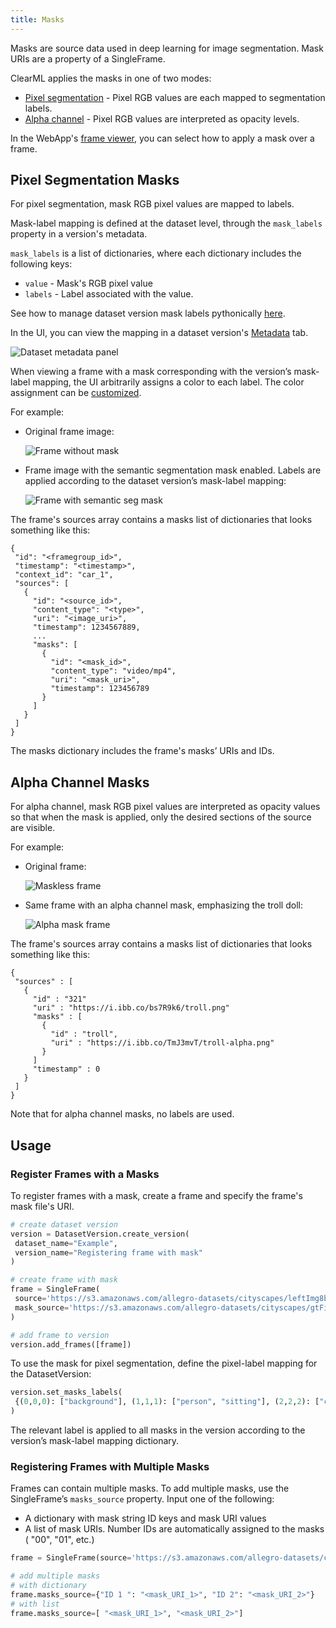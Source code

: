 ```yaml
---
title: Masks
--- 
```


Masks are source data used in deep learning for image segmentation. Mask URIs are a property of a SingleFrame.

ClearML applies the masks in one of two modes:
* [Pixel segmentation](#pixel-segmentation-masks) - Pixel RGB values are each mapped to segmentation labels. 
* [Alpha channel](#alpha-channel-masks) - Pixel RGB values are interpreted as opacity levels. 

In the WebApp's [frame viewer](webapp/webapp_datasets_frames.md#frame-viewer), you can select how to apply a mask over 
a frame.

## Pixel Segmentation Masks
For pixel segmentation, mask RGB pixel values are mapped to labels.

Mask-label mapping is defined at the dataset level, through the `mask_labels` property in a version's metadata.

`mask_labels` is a list of dictionaries, where each dictionary includes the following keys:
* `value` - Mask's RGB pixel value
* `labels` - Label associated with the value.

See how to manage dataset version mask labels pythonically [here](dataset.md#managing-version-mask-labels).

In the UI, you can view the mapping in a dataset version's [Metadata](webapp/webapp_datasets_versioning.md#metadata) tab.

![Dataset metadata panel](../img/hyperdatasets/dataset_metadata.png)

When viewing a frame with a mask corresponding with the version’s mask-label mapping, the UI arbitrarily assigns a color 
to each label. The color assignment can be [customized](webapp/webapp_datasets_frames.md#labels).

For example:
* Original frame image:

  ![Frame without mask](../img/hyperdatasets/dataset_pixel_masks_1.png)

* Frame image with the semantic segmentation mask enabled. Labels are applied according to the dataset version’s 
  mask-label mapping:

  ![Frame with semantic seg mask](../img/hyperdatasets/dataset_pixel_masks_2.png)

The frame's sources array contains a masks list of dictionaries that looks something like this:

```editorconfig
{
 "id": "<framegroup_id>",
 "timestamp": "<timestamp>",
 "context_id": "car_1",
 "sources": [
   {
     "id": "<source_id>",
     "content_type": "<type>",
     "uri": "<image_uri>",
     "timestamp": 1234567889,
     ...
     "masks": [
       {
         "id": "<mask_id>",
         "content_type": "video/mp4",
         "uri": "<mask_uri>",
         "timestamp": 123456789
       }
     ]
   }
 ]
}
```

The masks dictionary includes the frame's masks’ URIs and IDs.

## Alpha Channel Masks
For alpha channel, mask RGB pixel values are interpreted as opacity values so that when the mask is applied, only the 
desired sections of the source are visible.

For example:
* Original frame:
  
  ![Maskless frame](../img/hyperdatasets/dataset_alpha_masks_1.png)

* Same frame with an alpha channel mask, emphasizing the troll doll:
  
  ![Alpha mask frame](../img/hyperdatasets/dataset_alpha_masks_2.png)


The frame's sources array contains a masks list of dictionaries that looks something like this:

```editorconfig
{
 "sources" : [
   {
     "id" : "321"
     "uri" : "https://i.ibb.co/bs7R9k6/troll.png"
     "masks" : [
       {
         "id" : "troll",
         "uri" : "https://i.ibb.co/TmJ3mvT/troll-alpha.png"
       }
     ]
     "timestamp" : 0
   }
 ]
}
```

Note that for alpha channel masks, no labels are used.

## Usage
### Register Frames with a Masks
To register frames with a mask, create a frame and specify the frame's mask file's URI.

```python
# create dataset version
version = DatasetVersion.create_version(
 dataset_name="Example",
 version_name="Registering frame with mask"
)

# create frame with mask
frame = SingleFrame(
 source='https://s3.amazonaws.com/allegro-datasets/cityscapes/leftImg8bit_trainvaltest/leftImg8bit/val/frankfurt/frankfurt_000000_000294_leftImg8bit.png',
 mask_source='https://s3.amazonaws.com/allegro-datasets/cityscapes/gtFine_trainvaltest/gtFine/val/frankfurt/frankfurt_000000_000294_gtFine_labelIds.png'
)

# add frame to version
version.add_frames([frame])
```

To use the mask for pixel segmentation, define the pixel-label mapping for the DatasetVersion:

```python
version.set_masks_labels(
 {(0,0,0): ["background"], (1,1,1): ["person", "sitting"], (2,2,2): ["cat"]}
)
```

The relevant label is applied to all masks in the version according to the version’s mask-label mapping dictionary.

### Registering Frames with Multiple Masks
Frames can contain multiple masks. To add multiple masks, use the SingleFrame’s `masks_source` property. Input one of 
the following:
* A dictionary with mask string ID keys and mask URI values
* A list of mask URIs. Number IDs are automatically assigned to the masks ( "00", "01", etc.)   

```python
frame = SingleFrame(source='https://s3.amazonaws.com/allegro-datasets/cityscapes/leftImg8bit_trainvaltest/leftImg8bit/val/frankfurt/frankfurt_000000_000294_leftImg8bit.png',)

# add multiple masks
# with dictionary 
frame.masks_source={"ID 1 ": "<mask_URI_1>", "ID 2": "<mask_URI_2>"}
# with list
frame.masks_source=[ "<mask_URI_1>", "<mask_URI_2>"]
``` 

